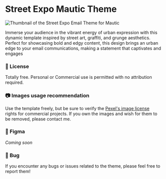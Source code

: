 # Street Expo Mautic Theme

![Thumbnail of the Street Expo Email Theme for Mautic](https://github.com/ricfreire/mautic-theme-streetexpo/assets/149018829/b1170e14-3514-44cb-b759-e34c4126b716)


Immerse your audience in the vibrant energy of urban expression with this dynamic template inspired by street art, graffiti, and grunge aesthetics. Perfect for showcasing bold and edgy content, this design brings an urban edge to your email communications, making a statement that captivates and engages

### 📜 License

Totally free. Personal or Commercial use is permitted with no attribution required.

### 📷 Images usage recommendation

Use the template freely, but be sure to verify the [Pexel's image license](https://www.pexels.com/license/) rights for commercial projects.
If you own the images and wish for them to be removed, please contact me.

### 🎨 Figma

*Coming soon*

### 🐛 Bug

If you encounter any bugs or issues related to the theme, please feel free to report them!
